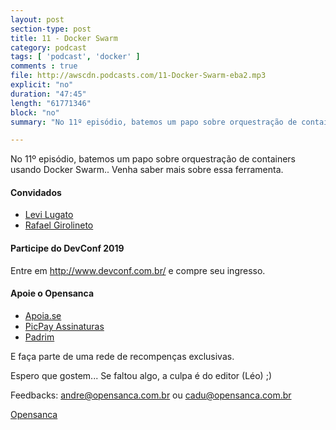 ```yaml
---
layout: post
section-type: post
title: 11 - Docker Swarm
category: podcast
tags: [ 'podcast', 'docker' ]
comments : true
file: http://awscdn.podcasts.com/11-Docker-Swarm-eba2.mp3
explicit: "no"
duration: "47:45"
length: "61771346"
block: "no"
summary: "No 11º episódio, batemos um papo sobre orquestração de containers usando Docker Swarm."

---
```


No 11º episódio, batemos um papo sobre orquestração de containers usando Docker Swarm.. Venha saber mais sobre essa ferramenta.

<h4>Convidados</h4>

- <a href="https://www.linkedin.com/in/levi-lugato-45a66453/" target="_blank">Levi Lugato</a>
- <a href="https://www.linkedin.com/in/girolineto/" target="_blank">Rafael Girolineto</a>

<h4>Participe do DevConf 2019</h4>

Entre em <a href="http://www.devconf.com.br/" target="_blank">http://www.devconf.com.br/</a> e compre seu ingresso.

<h4>Apoie o Opensanca</h4>

- <a href="https://apoia.se/opensanca" target="_blank">Apoia.se</a>
- <a href="https://app.picpay.com/user/opensanca" target="_blank">PicPay Assinaturas</a>
- <a href="https://www.padrim.com.br/opensanca" target="_blank">Padrim</a>

E faça parte de uma rede de recompenças exclusivas.


Espero que gostem... Se faltou algo, a culpa é do editor (Léo) ;)

Feedbacks: andre@opensanca.com.br ou cadu@opensanca.com.br

<a href="https://opensanca.com.br/">Opensanca</a>
